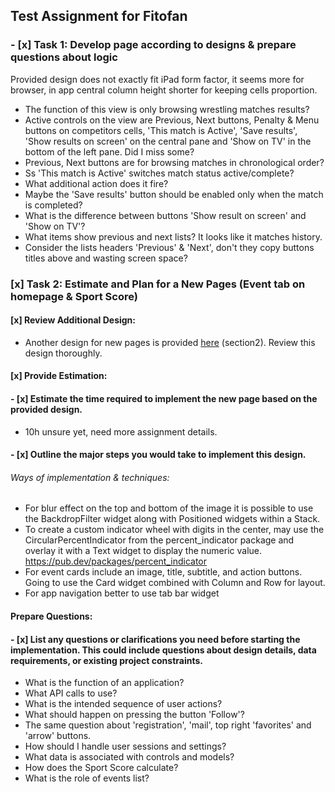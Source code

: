 ## Test Assignment for Fitofan

### - [x] Task 1: Develop page according to designs & prepare questions about logic  

Provided design does not exactly fit iPad form factor, it seems more for browser, in app central column height shorter for keeping cells proportion.

* The function of this view is only browsing wrestling matches results?
* Active controls on the view are Previous, Next buttons, Penalty & Menu buttons on competitors cells, 'This match is Active', 'Save results', 'Show results on screen' on the central pane and 'Show on TV' in the bottom of the left pane. Did I miss some?
* Previous, Next buttons are for browsing matches in chronological order?
* Ss 'This match is Active' switches match status active/complete? 
* What additional action does it fire?
* Maybe the 'Save results' button should be enabled only when the match is completed?
* What is the difference between buttons 'Show result on screen' and 'Show on TV'?
* What items show previous and next lists? It looks like it matches history.
* Consider the lists headers 'Previous' & 'Next', don't they copy buttons titles above and wasting screen space?

### [x] Task 2: Estimate and Plan for a New Pages (Event tab on homepage & Sport Score)
#### [x] Review Additional Design:
- Another design for new pages is provided [here](https://www.figma.com/design/ae34RVbsoHG9brhU3w9387/F-3?node-id=0-1&t=MaPU1lJpwzP1Ts7H-1) (section2). Review this design thoroughly.
    
#### [x] Provide Estimation:
#### - [x] Estimate the time required to implement the new page based on the provided design.
* 10h unsure yet, need more assignment details.
    
#### - [x] Outline the major steps you would take to implement this design.
###### Ways of implementation & techniques:
* For blur effect on the top and bottom of the image it is possible to use the BackdropFilter widget along with Positioned widgets within a Stack.
* To create a custom indicator wheel with digits in the center, may use the CircularPercentIndicator from the percent_indicator package and overlay it with a Text widget to display the numeric value. https://pub.dev/packages/percent_indicator
* For event cards include an image, title, subtitle, and action buttons. Going to use the Card widget combined with Column and Row for layout.
* For app navigation better to use tab bar widget 
    
#### Prepare Questions:
#### - [x] List any questions or clarifications you need before starting the implementation. This could include questions about design details, data requirements, or existing project constraints.
* What is the function of an application?
* What API calls to use?
* What is the intended sequence of user actions?
* What should happen on pressing the button 'Follow'?
* The same question about 'registration', 'mail', top right 'favorites' and 'arrow' buttons.
* How should I handle user sessions and settings?
* What data is associated with controls and models?
* How does the Sport Score calculate?
* What is the role of events list?
  
